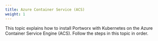 ```yaml
---
title: Azure Container Service (ACS)
weight: 1
---
```


This topic explains how to install Portworx with Kubernetes on the Azure Container Service Engine (ACS). Follow the steps in this topic in order.

